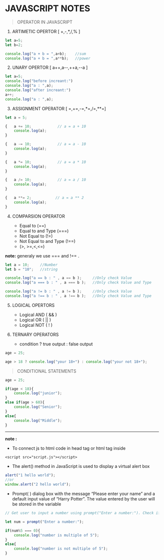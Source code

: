 # JAVASCRIPT NOTES

> OPERATOR IN JAVASCRIPT

1. ARTIMETIC OPERTOR [ +,-,*,/,% ]

````js
let a=5;
let b=2;

console.log("a + b = ",a+b);    //sum
console.log("a + b = ",a**b);   //power
````

2. UNARY OPERTOR [ a++,a--,++a,--a ]

````js
let a=5;
console.log("before increant:")
console.log("a : ",a);
console.log("after increant:")
a++;
console.log("a : ",a);
````

3. ASSIGNMENT OPERATOR [ =,+=,-=,*=,/=,**=]

````js
let a = 5;

{   a += 10;            // a = a + 10
    console.log(a);
}

{   a -= 10;            // a = a - 10
    console.log(a);
}

{   a *= 10;            // a = a * 10
    console.log(a);
}

{   a /= 10;            // a = a / 10
    console.log(a);
}

{   a **= 2;           // a = a ** 2
    console.log(a);
}
````
4. COMPARSION OPERATOR
    
    * Equal to  (==)
    * Equal to and Type  (===)
    * Not Equal to (!=)
    * Not Equal to and Type (!==)
    * (>, >=,<,<=)

<b>note:</b> generaly we use === and !== .

````js
let a = 10;     //Number
let b = "10";   //string

console.log("a == b : " , a == b );     //Only check Value
console.log("a === b : " , a === b );   //Only check Value and Type

console.log("a != b : " , a != b );     //Only check Value
console.log("a !== b : " , a !== b );   //Only check Value and Type
````

5. LOGICAL OPERTORS

    * Logical AND ( && )
    * Logical OR ( || )
    * Logical NOT ( ! )

6. TERNARY OPERATORS

    * condition ? true output : false output

````js
age = 25;

age > 18 ? console.log("your 18+") : console.log("your not 18+");
````

> CONDITIONAL STATEMENTS  

````js
age = 25;

if(age < 18){
    console.log("junior");
}
else if(age > 60){
    console.log("Senior");
}
else{
    console.log("Middle");
}
````

----

<b>note :</b>

* To connect js to html code in head tag or html tag inside

````
<script src="script.js"></script>
````


* The alert() method in JavaScript is used to display a virtual alert box

````js
alert("1 hello world");
//or
window.alert("2 hello world");
````

* Prompt( ) dialog box with the message “Please enter your name” and a default input value of “Harry Potter”. The value entered by the user will be stored in the variable

````js
// Get user to input a number using prompt("Enter a number:"). Check if the number is a multiple of 5 or not.

let num = prompt("Enter a number:");

if(num%5 === 0){
    console.log("number is multiple of 5");
}
else{
    console.log("number is not multiple of 5");
}
````